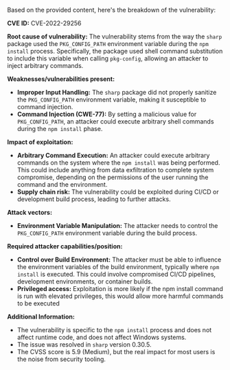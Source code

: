 Based on the provided content, here's the breakdown of the vulnerability:

**CVE ID:** CVE-2022-29256

**Root cause of vulnerability:**
The vulnerability stems from the way the `sharp` package used the `PKG_CONFIG_PATH` environment variable during the `npm install` process. Specifically, the package used shell command substitution to include this variable when calling `pkg-config`, allowing an attacker to inject arbitrary commands.

**Weaknesses/vulnerabilities present:**
- **Improper Input Handling:** The `sharp` package did not properly sanitize the `PKG_CONFIG_PATH` environment variable, making it susceptible to command injection.
- **Command Injection (CWE-77):** By setting a malicious value for `PKG_CONFIG_PATH`, an attacker could execute arbitrary shell commands during the `npm install` phase.

**Impact of exploitation:**
- **Arbitrary Command Execution:** An attacker could execute arbitrary commands on the system where the `npm install` was being performed. This could include anything from data exfiltration to complete system compromise, depending on the permissions of the user running the command and the environment.
- **Supply chain risk:** The vulnerability could be exploited during CI/CD or development build process, leading to further attacks.

**Attack vectors:**
- **Environment Variable Manipulation:** The attacker needs to control the `PKG_CONFIG_PATH` environment variable during the build process.

**Required attacker capabilities/position:**
- **Control over Build Environment:** The attacker must be able to influence the environment variables of the build environment, typically where `npm install` is executed. This could involve compromised CI/CD pipelines, development environments, or container builds.
- **Privileged access:** Exploitation is more likely if the npm install command is run with elevated privileges, this would allow more harmful commands to be executed

**Additional Information:**
- The vulnerability is specific to the `npm install` process and does not affect runtime code, and does not affect Windows systems.
- The issue was resolved in `sharp` version 0.30.5.
- The CVSS score is 5.9 (Medium), but the real impact for most users is the noise from security tooling.